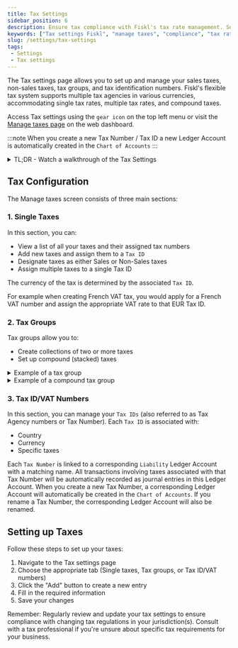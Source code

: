 ```yaml
---
title: Tax Settings
sidebar_position: 6
description: Ensure tax compliance with Fiskl's tax rate management. Set up and maintain accurate rates for all financial transactions.
keywords: ["Tax settings Fiskl", "manage taxes", "compliance", "tax rates", "financial accuracy"]
slug: /settings/tax-settings
tags:
 - Settings
 - Tax settings
---
```


The Tax settings page allows you to set up and manage your sales taxes, non-sales taxes, tax groups, and tax identification numbers. Fiskl's flexible tax system supports multiple tax agencies in various currencies, accommodating single tax rates, multiple tax rates, and compound taxes.

Access Tax settings using the `gear icon` on the top left menu or visit the [Manage taxes page](https://my.fiskl.com/manage-taxes) on the web dashboard.

:::note
When you create a new Tax Number / Tax ID a new Ledger Account is automatically created in the `Chart of Accounts`
:::

<details>

  <summary>TL;DR - Watch a walkthrough of the Tax Settings</summary>

    <div style={{ position: 'relative', paddingBottom: '56.25%', height: 0, width: '100%' }}>
      <iframe
      style={{ position: 'absolute', top: 0, left: 0, width: '100%', height: '100%', border: 0 }}
      src="https://demo.fiskl.com/e/cm0qqxc0l004sl90cwm6djnbn/tour
      "
      allowFullScreen
      webkitallowfullscreen="true"
      mozallowfullscreen="true"
      allowtransparency="true"
      ></iframe>
    </div>
</details>



## Tax Configuration

The Manage taxes screen consists of three main sections:

### 1. Single Taxes

In this section, you can:

- View a list of all your taxes and their assigned tax numbers
- Add new taxes and assign them to a `Tax ID`
- Designate taxes as either Sales or Non-Sales taxes
- Assign multiple taxes to a single Tax ID

The currency of the tax is determined by the associated `Tax ID`.

For example when creating French VAT tax, you would apply for a French VAT number and assign the appropriate VAT rate to that EUR Tax ID.

### 2. Tax Groups

Tax groups allow you to:

- Create collections of two or more taxes
- Set up compound (stacked) taxes

<details>
  <summary>Example of a tax group</summary>

    In British Columbia, the sales tax group includes both the Goods and Services Tax (GST) and the Provincial Sales Tax (PST). These are applied together on sales transactions, with each tax having its own rate and rules but grouped for calculation and reporting purposes.

     An example of a tax group with three taxes:
    ```
    Tax Code A: 5% sales tax
    Tax Code B: 6% regional tax
    Tax Code C: 4% municipal tax
    ```
Let's say you purchase an item for $100. Here's how the non-compound tax group would be calculated:

  ```
    Tax Code A (5% sales tax):
    $100 × 0.05 = $5.00
    Tax Code B (6% regional tax):
    $100 × 0.06 = $6.00
    Tax Code C (4% municipal tax):
    $100 × 0.04 = $4.00
  ```

Total taxes: $5.00 + $6.00 + $4.00 = $15.00

</details>

<details>
  <summary>Example of a compound tax group</summary>

    In Quebec, Canada, the tax structure includes both the federal Goods and Services Tax (GST) and the provincial Quebec Sales Tax (QST).
```
    GST (Goods and Services Tax):
        This is a federal tax applied across Canada.
        The GST rate is 5%.
    QST (Quebec Sales Tax):
        This is a provincial tax specific to Quebec.
        The QST rate is 9.975%.
```

QST is calculated on the selling price plus GST.

```
    Base Price of an Item: $100
    GST Calculation: $100 × 0.05 = $5.00
    QST Calculation: ($100 + $5) × 0.09975 = $10.47
```

Total taxes: $5.00 (GST) + $10.47 (QST) = $15.47

Final price of the item: $100 + $15.47 = $115.47
</details>

### 3. Tax ID/VAT Numbers

In this section, you can manage your `Tax IDs` (also referred to as Tax Agency numbers or Tax Number). Each `Tax ID` is associated with:

- Country
- Currency
- Specific taxes

Each `Tax Number` is linked to a corresponding `Liability` Ledger Account with a matching name. All transactions involving taxes associated with that Tax Number will be automatically recorded as journal entries in this Ledger Account. When you create a new Tax Number, a corresponding Ledger Account will automatically be created in the `Chart of Accounts`. If you rename a Tax Number, the corresponding Ledger Account will also be renamed.

## Setting up Taxes

Follow these steps to set up your taxes:

1. Navigate to the Tax settings page
2. Choose the appropriate tab (Single taxes, Tax groups, or Tax ID/VAT numbers)
3. Click the "Add" button to create a new entry
4. Fill in the required information
5. Save your changes

Remember: Regularly review and update your tax settings to ensure compliance with changing tax regulations in your jurisdiction(s). Consult with a tax professional if you're unsure about specific tax requirements for your business.
